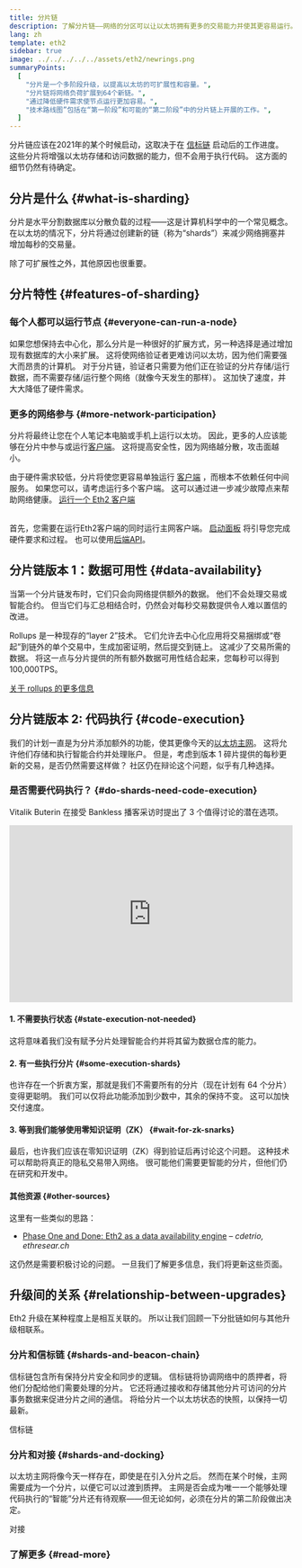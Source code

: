 ```yaml
---
title: 分片链
description: 了解分片链——网络的分区可以让以太坊拥有更多的交易能力并使其更容易运行。
lang: zh
template: eth2
sidebar: true
image: ../../../../../assets/eth2/newrings.png
summaryPoints:
  [
    "分片是一个多阶段升级，以提高以太坊的可扩展性和容量。",
    "分片链将网络负荷扩展到64个新链。",
    "通过降低硬件需求使节点运行更加容易。",
    "技术路线图”包括在“第一阶段”和可能的“第二阶段”中的分片链上开展的工作。",
  ]
---
```


<UpgradeStatus date="~2023">
    分片链应该在2021年的某个时候启动，这取决于在 <a href="/eth2/beacon-chain/">信标链</a> 启动后的工作进度。 这些分片将增强以太坊存储和访问数据的能力，但不会用于执行代码。 这方面的细节仍然有待确定。
</UpgradeStatus>

## 分片是什么 {#what-is-sharding}

分片是水平分割数据库以分散负载的过程——这是计算机科学中的一个常见概念。 在以太坊的情况下，分片将通过创建新的链（称为“shards”）来减少网络拥塞并增加每秒的交易量。

除了可扩展性之外，其他原因也很重要。

## 分片特性 {#features-of-sharding}

### 每个人都可以运行节点 {#everyone-can-run-a-node}

如果您想保持去中心化，那么分片是一种很好的扩展方式，另一种选择是通过增加现有数据库的大小来扩展。 这将使网络验证者更难访问以太坊，因为他们需要强大而昂贵的计算机。 对于分片链，验证者只需要为他们正在验证的分片存储/运行数据，而不需要存储/运行整个网络（就像今天发生的那样）。 这加快了速度，并大大降低了硬件需求。

### 更多的网络参与 {#more-network-participation}

分片将最终让您在个人笔记本电脑或手机上运行以太坊。 因此，更多的人应该能够在分片中参与或运行[客户端](/developers/docs/nodes-and-clients/)。 这将提高安全性，因为网络越分散，攻击面越小。

由于硬件需求较低，分片将使您更容易单独运行 [客户端](/developers/docs/nodes-and-clients/) ，而根本不依赖任何中间服务。 如果您可以，请考虑运行多个客户端。 这可以通过进一步减少故障点来帮助网络健康。 [运行一个 Eth2 客户端](/eth2/get-involved/)

<br />

<InfoBanner isWarning={true}>
  首先，您需要在运行Eth2客户端的同时运行主网客户端。 <a href="https://launchpad.ethereum.org" target="_blank">启动面板</a> 将引导您完成硬件要求和过程。 也可以使用<a href="/developers/docs/apis/backend/#available-libraries">后端API</a>。
</InfoBanner>

## 分片链版本 1：数据可用性 {#data-availability}

当第一个分片链发布时，它们只会向网络提供额外的数据。 他们不会处理交易或智能合约。 但当它们与汇总相结合时，仍然会对每秒交易数提供令人难以置信的改进。

Rollups 是一种现存的“layer 2”技术。 它们允许去中心化应用将交易捆绑或“卷起”到链外的单个交易中，生成加密证明，然后提交到链上。 这减少了交易所需的数据。 将这一点与分片提供的所有额外数据可用性结合起来，您每秒可以得到 100,000TPS。

[关于 rollups 的更多信息](/developers/docs/layer-2-scaling/)

## 分片链版本 2: 代码执行 {#code-execution}

我们的计划一直是为分片添加额外的功能，使其更像今天的[以太坊主网](/glossary/#mainnet)。 这将允许他们存储和执行智能合约并处理账户。 但是，考虑到版本 1 碎片提供的每秒更新的交易，是否仍然需要这样做？ 社区仍在辩论这个问题，似乎有几种选择。

### 是否需要代码执行？ {#do-shards-need-code-execution}

Vitalik Buterin 在接受 Bankless 播客采访时提出了 3 个值得讨论的潜在选项。

<iframe width="100%" height="315" src="https://www.youtube.com/embed/-R0j5AMUSzA?start=5841" frameborder="0" allow="accelerometer; autoplay; clipboard-write; encrypted-media; gyroscope; picture-in-picture" allowfullscreen mark="crwd-mark"></iframe>

#### 1. 不需要执行状态 {#state-execution-not-needed}

这将意味着我们没有赋予分片处理智能合约并将其留为数据仓库的能力。

#### 2. 有一些执行分片 {#some-execution-shards}

也许存在一个折衷方案，那就是我们不需要所有的分片（现在计划有 64 个分片）变得更聪明。 我们可以仅将此功能添加到少数中，其余的保持不变。 这可以加快交付速度。

#### 3. 等到我们能够使用零知识证明（ZK） {#wait-for-zk-snarks}

最后，也许我们应该在零知识证明（ZK）得到验证后再讨论这个问题。 这种技术可以帮助将真正的隐私交易带入网络。 很可能他们需要更智能的分片，但他们仍在研究和开发中。

#### 其他资源 {#other-sources}

这里有一些类似的思路：

- [Phase One and Done: Eth2 as a data availability engine](https://ethresear.ch/t/phase-one-and-done-eth2-as-a-data-availability-engine/5269/8) – _cdetrio, ethresear.ch_

这仍然是需要积极讨论的问题。 一旦我们了解更多信息，我们将更新这些页面。

## 升级间的关系 {#relationship-between-upgrades}

Eth2 升级在某种程度上是相互关联的。 所以让我们回顾一下分批链如何与其他升级相联系。

### 分片和信标链 {#shards-and-beacon-chain}

信标链包含所有保持分片安全和同步的逻辑。 信标链将协调网络中的质押者，将他们分配给他们需要处理的分片。 它还将通过接收和存储其他分片可访问的分片事务数据来促进分片之间的通信。 将给分片一个以太坊状态的快照，以保持一切最新。

<ButtonLink to="/eth2/beacon-chain/">信标链</ButtonLink>

### 分片和对接 {#shards-and-docking}

以太坊主网将像今天一样存在，即使是在引入分片之后。 然而在某个时候，主网需要成为一个分片，以便它可以过渡到质押。 主网是否会成为唯一一个能够处理代码执行的“智能”分片还有待观察——但无论如何，必须在分片的第二阶段做出决定。

<ButtonLink to="/eth2/docking/">对接</ButtonLink>

<Divider />

### 了解更多 {#read-more}

<Eth2ShardChainsList />
